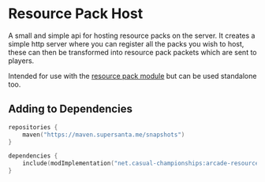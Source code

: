 # Resource Pack Host

A small and simple api for hosting resource packs on the server. It creates a simple
http server where you can register all the packs you wish to host, these can then
be transformed into resource pack packets which are sent to players.

Intended for use with the [resource pack module](../arcade-resource-pack/getting-started.md) 
but can be used standalone too.

## Adding to Dependencies

```kts
repositories {
    maven("https://maven.supersanta.me/snapshots")
}

dependencies {
    include(modImplementation("net.casual-championships:arcade-resource-pack-host:0.3.1-alpha.24+1.21.3")!!)
}
```
